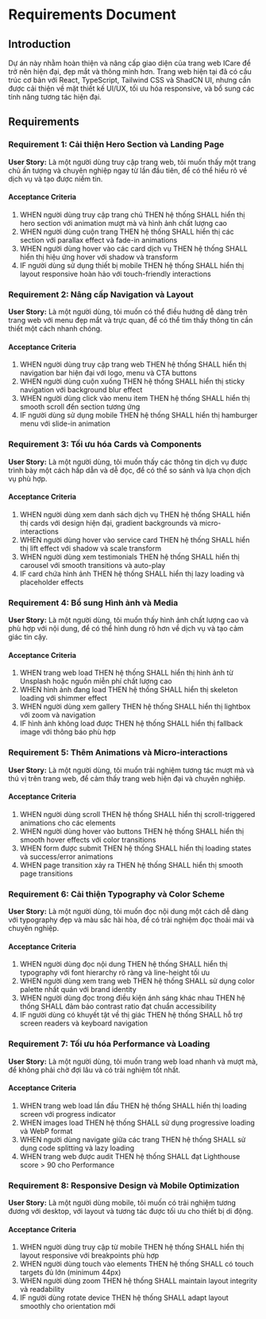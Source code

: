 # Requirements Document

## Introduction

Dự án này nhằm hoàn thiện và nâng cấp giao diện của trang web ICare để trở nên hiện đại, đẹp mắt và thông minh hơn. Trang web hiện tại đã có cấu trúc cơ bản với React, TypeScript, Tailwind CSS và ShadCN UI, nhưng cần được cải thiện về mặt thiết kế UI/UX, tối ưu hóa responsive, và bổ sung các tính năng tương tác hiện đại.

## Requirements

### Requirement 1: Cải thiện Hero Section và Landing Page

**User Story:** Là một người dùng truy cập trang web, tôi muốn thấy một trang chủ ấn tượng và chuyên nghiệp ngay từ lần đầu tiên, để có thể hiểu rõ về dịch vụ và tạo được niềm tin.

#### Acceptance Criteria

1. WHEN người dùng truy cập trang chủ THEN hệ thống SHALL hiển thị hero section với animation mượt mà và hình ảnh chất lượng cao
2. WHEN người dùng cuộn trang THEN hệ thống SHALL hiển thị các section với parallax effect và fade-in animations
3. WHEN người dùng hover vào các card dịch vụ THEN hệ thống SHALL hiển thị hiệu ứng hover với shadow và transform
4. IF người dùng sử dụng thiết bị mobile THEN hệ thống SHALL hiển thị layout responsive hoàn hảo với touch-friendly interactions

### Requirement 2: Nâng cấp Navigation và Layout

**User Story:** Là một người dùng, tôi muốn có thể điều hướng dễ dàng trên trang web với menu đẹp mắt và trực quan, để có thể tìm thấy thông tin cần thiết một cách nhanh chóng.

#### Acceptance Criteria

1. WHEN người dùng truy cập trang web THEN hệ thống SHALL hiển thị navigation bar hiện đại với logo, menu và CTA buttons
2. WHEN người dùng cuộn xuống THEN hệ thống SHALL hiển thị sticky navigation với background blur effect
3. WHEN người dùng click vào menu item THEN hệ thống SHALL hiển thị smooth scroll đến section tương ứng
4. IF người dùng sử dụng mobile THEN hệ thống SHALL hiển thị hamburger menu với slide-in animation

### Requirement 3: Tối ưu hóa Cards và Components

**User Story:** Là một người dùng, tôi muốn thấy các thông tin dịch vụ được trình bày một cách hấp dẫn và dễ đọc, để có thể so sánh và lựa chọn dịch vụ phù hợp.

#### Acceptance Criteria

1. WHEN người dùng xem danh sách dịch vụ THEN hệ thống SHALL hiển thị cards với design hiện đại, gradient backgrounds và micro-interactions
2. WHEN người dùng hover vào service card THEN hệ thống SHALL hiển thị lift effect với shadow và scale transform
3. WHEN người dùng xem testimonials THEN hệ thống SHALL hiển thị carousel với smooth transitions và auto-play
4. IF card chứa hình ảnh THEN hệ thống SHALL hiển thị lazy loading và placeholder effects

### Requirement 4: Bổ sung Hình ảnh và Media

**User Story:** Là một người dùng, tôi muốn thấy hình ảnh chất lượng cao và phù hợp với nội dung, để có thể hình dung rõ hơn về dịch vụ và tạo cảm giác tin cậy.

#### Acceptance Criteria

1. WHEN trang web load THEN hệ thống SHALL hiển thị hình ảnh từ Unsplash hoặc nguồn miễn phí chất lượng cao
2. WHEN hình ảnh đang load THEN hệ thống SHALL hiển thị skeleton loading với shimmer effect
3. WHEN người dùng xem gallery THEN hệ thống SHALL hiển thị lightbox với zoom và navigation
4. IF hình ảnh không load được THEN hệ thống SHALL hiển thị fallback image với thông báo phù hợp

### Requirement 5: Thêm Animations và Micro-interactions

**User Story:** Là một người dùng, tôi muốn trải nghiệm tương tác mượt mà và thú vị trên trang web, để cảm thấy trang web hiện đại và chuyên nghiệp.

#### Acceptance Criteria

1. WHEN người dùng scroll THEN hệ thống SHALL hiển thị scroll-triggered animations cho các elements
2. WHEN người dùng hover vào buttons THEN hệ thống SHALL hiển thị smooth hover effects với color transitions
3. WHEN form được submit THEN hệ thống SHALL hiển thị loading states và success/error animations
4. WHEN page transition xảy ra THEN hệ thống SHALL hiển thị smooth page transitions

### Requirement 6: Cải thiện Typography và Color Scheme

**User Story:** Là một người dùng, tôi muốn đọc nội dung một cách dễ dàng với typography đẹp và màu sắc hài hòa, để có trải nghiệm đọc thoải mái và chuyên nghiệp.

#### Acceptance Criteria

1. WHEN người dùng đọc nội dung THEN hệ thống SHALL hiển thị typography với font hierarchy rõ ràng và line-height tối ưu
2. WHEN người dùng xem trang web THEN hệ thống SHALL sử dụng color palette nhất quán với brand identity
3. WHEN người dùng đọc trong điều kiện ánh sáng khác nhau THEN hệ thống SHALL đảm bảo contrast ratio đạt chuẩn accessibility
4. IF người dùng có khuyết tật về thị giác THEN hệ thống SHALL hỗ trợ screen readers và keyboard navigation

### Requirement 7: Tối ưu hóa Performance và Loading

**User Story:** Là một người dùng, tôi muốn trang web load nhanh và mượt mà, để không phải chờ đợi lâu và có trải nghiệm tốt nhất.

#### Acceptance Criteria

1. WHEN trang web load lần đầu THEN hệ thống SHALL hiển thị loading screen với progress indicator
2. WHEN images load THEN hệ thống SHALL sử dụng progressive loading và WebP format
3. WHEN người dùng navigate giữa các trang THEN hệ thống SHALL sử dụng code splitting và lazy loading
4. WHEN trang web được audit THEN hệ thống SHALL đạt Lighthouse score > 90 cho Performance

### Requirement 8: Responsive Design và Mobile Optimization

**User Story:** Là một người dùng mobile, tôi muốn có trải nghiệm tương đương với desktop, với layout và tương tác được tối ưu cho thiết bị di động.

#### Acceptance Criteria

1. WHEN người dùng truy cập từ mobile THEN hệ thống SHALL hiển thị layout responsive với breakpoints phù hợp
2. WHEN người dùng touch vào elements THEN hệ thống SHALL có touch targets đủ lớn (minimum 44px)
3. WHEN người dùng zoom THEN hệ thống SHALL maintain layout integrity và readability
4. IF người dùng rotate device THEN hệ thống SHALL adapt layout smoothly cho orientation mới
